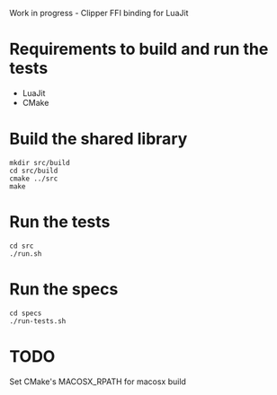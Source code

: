 Work in progress - Clipper FFI binding for LuaJit

# Requirements to build and run the tests

* LuaJit
* CMake

# Build the shared library

```
mkdir src/build
cd src/build
cmake ../src
make
```

# Run the tests

```
cd src
./run.sh
```

# Run the specs

```
cd specs
./run-tests.sh
```

# TODO

Set CMake's MACOSX_RPATH for macosx build
